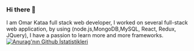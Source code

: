 ### Hi there 👋
I am Omar Kataa full stack web developer, I worked on several full-stack web application, by using (node.js,MongoDB,MySQL, React, Redux, JQuery), I have a passion to learn more and more frameworks.
[![Anurag'nın Github İstatistikleri](https://github-readme-stats.vercel.app/api?username=OmarKataa)](https://github.com/anuraghazra/github-readme-stats)


